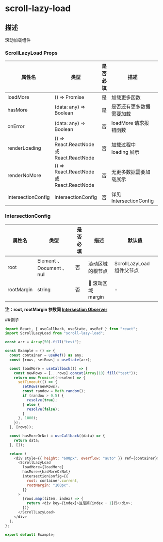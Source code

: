 # scroll-lazy-load

## 描述

滚动加载组件

### ScrollLazyLoad Props

| 属性名             | 类型                                     | 是否必填 | 描述                     | 默认值                  |
| ------------------ | ---------------------------------------- | -------- | ------------------------ | ----------------------- |
| loadMore           | () => Promise                            | 是       | 加载更多函数             | -                       |
| hasMore            | (data: any) => Boolean                   | 是       | 是否还有更多数据需要加载 | -                       |
| onError            | (data: any) => Boolean                   | 否       | loadMore 请求报错函数    | -                       |
| renderLoading      | () => React.ReactNode 或 React.ReactNode | 否       | 加载过程中 loading 展示  | <div>Loading...</div>   |
| renderNoMore       | () => React.ReactNode 或 React.ReactNode | 否       | 无更多数据需要加载展示   | <div>暂无更多数据</div> |
| intersectionConfig | IntersectionConfig                       | 否       | 详见 IntersectionConfig  | <div>暂无更多数据</div> |

### IntersectionConfig

| 属性名     | 类型                        | 是否必填 | 描述             | 默认值                    |
| ---------- | --------------------------- | -------- | ---------------- | ------------------------- |
| root       | Element 、 Document 、 null | 否       | 滚动区域的根节点 | ScrollLazyLoad 组件父节点 |
| rootMargin | string                      | 否       |  滚动区域 margin | -                         |

**注：root, rootMargin 参数同 [Intersection Observer](https://developer.mozilla.org/zh-CN/docs/Web/API/IntersectionObserver)**

##例子

```js
import React, { useCallback, useState, useRef } from "react";
import ScrollLazyLoad from "scroll-lazy-load";

const arr = Array(50).fill("test");

const Example = () => {
  const container = useRef() as any;
  const [rows, setRows] = useState(arr);

  const loadMore = useCallback(() => {
    const newRows = [...rows].concat(Array(10).fill("test"));
    return new Promise((resolve) => {
      setTimeout(() => {
        setRows(newRows);
        const randow = Math.random();
        if (randow > 0.5) {
          resolve(true);
        } else {
          resolve(false);
        }
      }, 1000);
    });
  }, [rows]);

  const hasMoreOrNot = useCallback((data) => {
    return data;
  }, []);

  return (
    <div style={{ height: "600px", overflow: "auto" }} ref={container}>
      <ScrollLazyLoad
        loadMore={loadMore}
        hasMore={hasMoreOrNot}
        intersectionConfig={{
          root: container.current,
          rootMargin: "100px",
        }}
      >
        {rows.map((item, index) => {
          return <div key={index}>这是第{index + 1}行</div>;
        })}
      </ScrollLazyLoad>
    </div>
  );
};

export default Example;
```
